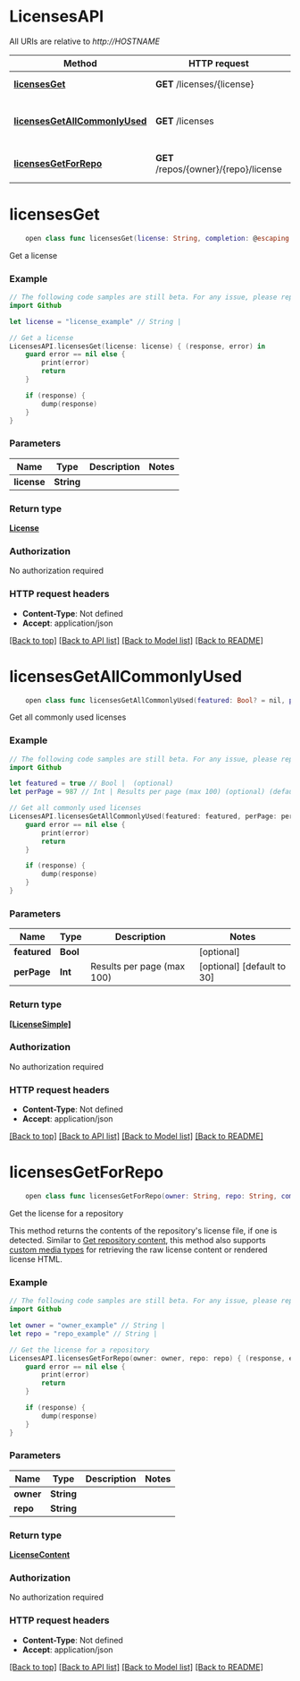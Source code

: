 # LicensesAPI

All URIs are relative to *http://HOSTNAME*

Method | HTTP request | Description
------------- | ------------- | -------------
[**licensesGet**](LicensesAPI.md#licensesget) | **GET** /licenses/{license} | Get a license
[**licensesGetAllCommonlyUsed**](LicensesAPI.md#licensesgetallcommonlyused) | **GET** /licenses | Get all commonly used licenses
[**licensesGetForRepo**](LicensesAPI.md#licensesgetforrepo) | **GET** /repos/{owner}/{repo}/license | Get the license for a repository


# **licensesGet**
```swift
    open class func licensesGet(license: String, completion: @escaping (_ data: License?, _ error: Error?) -> Void)
```

Get a license

### Example 
```swift
// The following code samples are still beta. For any issue, please report via http://github.com/OpenAPITools/openapi-generator/issues/new
import Github

let license = "license_example" // String | 

// Get a license
LicensesAPI.licensesGet(license: license) { (response, error) in
    guard error == nil else {
        print(error)
        return
    }

    if (response) {
        dump(response)
    }
}
```

### Parameters

Name | Type | Description  | Notes
------------- | ------------- | ------------- | -------------
 **license** | **String** |  | 

### Return type

[**License**](License.md)

### Authorization

No authorization required

### HTTP request headers

 - **Content-Type**: Not defined
 - **Accept**: application/json

[[Back to top]](#) [[Back to API list]](../README.md#documentation-for-api-endpoints) [[Back to Model list]](../README.md#documentation-for-models) [[Back to README]](../README.md)

# **licensesGetAllCommonlyUsed**
```swift
    open class func licensesGetAllCommonlyUsed(featured: Bool? = nil, perPage: Int? = nil, completion: @escaping (_ data: [LicenseSimple]?, _ error: Error?) -> Void)
```

Get all commonly used licenses

### Example 
```swift
// The following code samples are still beta. For any issue, please report via http://github.com/OpenAPITools/openapi-generator/issues/new
import Github

let featured = true // Bool |  (optional)
let perPage = 987 // Int | Results per page (max 100) (optional) (default to 30)

// Get all commonly used licenses
LicensesAPI.licensesGetAllCommonlyUsed(featured: featured, perPage: perPage) { (response, error) in
    guard error == nil else {
        print(error)
        return
    }

    if (response) {
        dump(response)
    }
}
```

### Parameters

Name | Type | Description  | Notes
------------- | ------------- | ------------- | -------------
 **featured** | **Bool** |  | [optional] 
 **perPage** | **Int** | Results per page (max 100) | [optional] [default to 30]

### Return type

[**[LicenseSimple]**](LicenseSimple.md)

### Authorization

No authorization required

### HTTP request headers

 - **Content-Type**: Not defined
 - **Accept**: application/json

[[Back to top]](#) [[Back to API list]](../README.md#documentation-for-api-endpoints) [[Back to Model list]](../README.md#documentation-for-models) [[Back to README]](../README.md)

# **licensesGetForRepo**
```swift
    open class func licensesGetForRepo(owner: String, repo: String, completion: @escaping (_ data: LicenseContent?, _ error: Error?) -> Void)
```

Get the license for a repository

This method returns the contents of the repository's license file, if one is detected.  Similar to [Get repository content](https://docs.github.com/enterprise-server@3.0/rest/reference/repos#get-repository-content), this method also supports [custom media types](https://docs.github.com/enterprise-server@3.0/rest/overview/media-types) for retrieving the raw license content or rendered license HTML.

### Example 
```swift
// The following code samples are still beta. For any issue, please report via http://github.com/OpenAPITools/openapi-generator/issues/new
import Github

let owner = "owner_example" // String | 
let repo = "repo_example" // String | 

// Get the license for a repository
LicensesAPI.licensesGetForRepo(owner: owner, repo: repo) { (response, error) in
    guard error == nil else {
        print(error)
        return
    }

    if (response) {
        dump(response)
    }
}
```

### Parameters

Name | Type | Description  | Notes
------------- | ------------- | ------------- | -------------
 **owner** | **String** |  | 
 **repo** | **String** |  | 

### Return type

[**LicenseContent**](LicenseContent.md)

### Authorization

No authorization required

### HTTP request headers

 - **Content-Type**: Not defined
 - **Accept**: application/json

[[Back to top]](#) [[Back to API list]](../README.md#documentation-for-api-endpoints) [[Back to Model list]](../README.md#documentation-for-models) [[Back to README]](../README.md)

